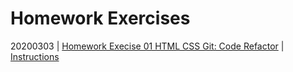 # Homework Exercises

20200303 | [Homework Execise 01 HTML CSS Git: Code Refactor](../homework/docs/01/) | [Instructions](../homework/docs/01/)
